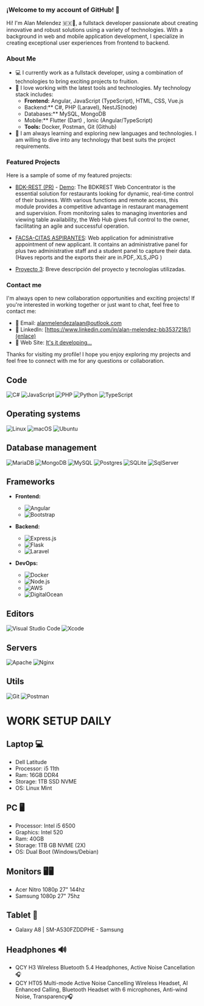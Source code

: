 
### ¡Welcome to my account of GitHub! 👋

Hi! I'm Alan Melendez 🇲🇽🌮, a fullstack developer passionate about creating innovative and robust solutions using a variety of technologies. With a background in web and mobile application development, I specialize in creating exceptional user experiences from frontend to backend.

### About Me 

- 💻 I currently work as a fullstack developer, using a combination of technologies to bring exciting projects to fruition.
- 🚀 I love working with the latest tools and technologies. My technology stack includes:
  - **Frontend:** Angular, JavaScript (TypeScript), HTML, CSS, Vue.js
  - Backend:** C#, PHP (Laravel), NestJS(node)
  - Databases:** MySQL, MongoDB
  - Mobile:** Flutter (Dart) , Ionic (Angular/TypeScript)
  - **Tools:** Docker, Postman, Git (Github)
- 🌱 I am always learning and exploring new languages and technologies. I am willing to dive into any technology that best suits the project requirements.

### Featured Projects

Here is a sample of some of my featured projects:

- [BDK-REST (PR)](https://cw.bdkrest.com/login) - [Demo](https://github.com/AlanMelendez/admin-template-restaurant-Angular17): The BDKREST Web Concentrator is the essential solution for restaurants looking for dynamic, real-time control of their business. With various functions and remote access, this module provides a competitive advantage in restaurant management and supervision. From monitoring sales to managing inventories and viewing table availability, the Web Hub gives full control to the owner, facilitating an agile and successful operation.
  
- [FACSA-CITAS ASPIRANTES](https://citas.facsa.ujed.mx/auth/login): Web application for administrative appointment of new applicant. It contains an administrative panel for plus two administrative staff and a student panel to capture their data. (Haves reports and the exports  their are  in.PDF,.XLS,JPG )

- [Proyecto 3](enlace): Breve descripción del proyecto y tecnologías utilizadas.

### Contact me

I'm always open to new collaboration opportunities and exciting projects! If you're interested in working together or just want to chat, feel free to contact me:

- 📧 Email: [alanmelendezalaan@outlook.com](mailto:tu@email.com)
- 🔗 LinkedIn: [https://www.linkedin.com/in/alan-melendez-bb3537218/](enlace)
- 💼 Web Site: [It's it developing...](https://github.com/AlanMelendez/mynew-portfolio-2024)

Thanks for visiting my profile! I hope you enjoy exploring my projects and feel free to connect with me for any questions or collaboration.

  
## Code

![C#](https://img.shields.io/badge/C%23-239120?style=for-the-badge&logo=c-sharp&logoColor=white)
![JavaScript](https://img.shields.io/badge/javascript-%23323330.svg?style=for-the-badge&logo=javascript&logoColor=%23F7DF1E)
![PHP](https://img.shields.io/badge/php-%23777BB4.svg?style=for-the-badge&logo=php&logoColor=white)
![Python](https://img.shields.io/badge/python-3670A0?style=for-the-badge&logo=python&logoColor=ffdd54)
![TypeScript](https://img.shields.io/badge/typescript-3670A0?style=for-the-badge&logo=typescript&logoColor=ffffff)

## Operating systems

![Linux](https://img.shields.io/badge/Linux-FCC624?style=for-the-badge&logo=linux&logoColor=black)
![macOS](https://img.shields.io/badge/mac%20os-000000?style=for-the-badge&logo=apple&logoColor=white)
![Ubuntu](https://img.shields.io/badge/Ubuntu-E95420?style=for-the-badge&logo=ubuntu&logoColor=white)

## Database management

![MariaDB](https://img.shields.io/badge/MariaDB-003545?style=for-the-badge&logo=mariadb&logoColor=white)
![MongoDB](https://img.shields.io/badge/MongoDB-%234ea94b.svg?style=for-the-badge&logo=mongodb&logoColor=white)
![MySQL](https://img.shields.io/badge/mysql-%2300f.svg?style=for-the-badge&logo=mysql&logoColor=white)
![Postgres](https://img.shields.io/badge/postgres-%23316192.svg?style=for-the-badge&logo=postgresql&logoColor=white)
![SQLite](https://img.shields.io/badge/sqlite-%2307405e.svg?style=for-the-badge&logo=sqlite&logoColor=white)
![SqlServer](https://img.shields.io/badge/Microsoft%20SQL%20Server-CC2927?logo=microsoftsqlserver&logoColor=fff&style=for-the-badge)

## Frameworks
- **Frontend:**
  - ![Angular](https://img.shields.io/badge/Angular-DD0031?style=for-the-badge&logo=angular&logoColor=white)
  - ![Bootstrap](https://img.shields.io/badge/bootstrap-%23563D7C.svg?style=for-the-badge&logo=bootstrap&logoColor=white)

- **Backend:**
  - ![Express.js](https://img.shields.io/badge/express.js-%23404d59.svg?style=for-the-badge&logo=express&logoColor=%2361DAFB)
  - ![Flask](https://img.shields.io/badge/flask-%23000.svg?style=for-the-badge&logo=flask&logoColor=white)
  - ![Laravel](https://img.shields.io/badge/Laravel-FF2D20?style=for-the-badge&logo=laravel&logoColor=white)

- **DevOps:**
  - ![Docker](https://img.shields.io/badge/Docker-2496ED?style=for-the-badge&logo=docker&logoColor=white)
  - ![Node.js](https://img.shields.io/badge/node.js-6DA55F?style=for-the-badge&logo=node.js&logoColor=white)
  - ![AWS](https://img.shields.io/badge/AWS-%23FF9900.svg?style=for-the-badge&logo=amazon-aws&logoColor=white)
  - ![DigitalOcean](https://img.shields.io/badge/DigitalOcean-%230167ff.svg?style=for-the-badge&logo=digitalOcean&logoColor=white)

## Editors

![Visual Studio Code](https://img.shields.io/badge/Visual%20Studio%20Code-0078d7.svg?style=for-the-badge&logo=visual-studio-code&logoColor=white)
![Xcode](https://img.shields.io/badge/Xcode-007ACC?style=for-the-badge&logo=Xcode&logoColor=white)

## Servers

![Apache](https://img.shields.io/badge/apache-%23D42029.svg?style=for-the-badge&logo=apache&logoColor=white)
![Nginx](https://img.shields.io/badge/nginx-%23009639.svg?style=for-the-badge&logo=nginx&logoColor=white)

## Utils

![Git](https://img.shields.io/badge/git-%23F05033.svg?style=for-the-badge&logo=git&logoColor=white)
![Postman](https://img.shields.io/badge/Postman-FF6C37?style=for-the-badge&logo=postman&logoColor=white)

# WORK SETUP DAILY

## Laptop 💻

- Dell Latitude
- Processor: i5 11th 
- Ram: 16GB DDR4
- Storage: 1TB SSD NVME
- OS: Linux Mint

## PC 🖥️
- Processor: Intel i5 6500
- Graphics: Intel 520
- Ram: 40GB
- Storage: 1TB GB NVME (2X)
- OS: Dual Boot (Windows/Debian)

## Monitors 🖥️🖥️
- Acer Nitro 1080p 27" 144hz
- Samsung 1080p 27" 75hz

## Tablet 📱
- Galaxy A8 | SM-A530FZDDPHE - Samsung

## Headphones 🔊
- QCY H3 Wireless Bluetooth 5.4 Headphones, Active Noise Cancellation 🎧
- QCY HT05 Multi-mode Active Noise Cancelling Wireless Headset, AI Enhanced Calling, Bluetooth Headset with 6 microphones, Anti-wind Noise, Transparency🎧
